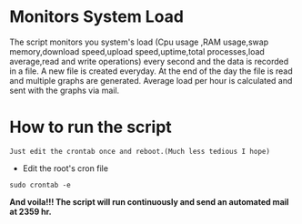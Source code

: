 # Monitors System Load   
The script monitors you system's load (Cpu usage ,RAM usage,swap memory,download speed,upload speed,uptime,total processes,load average,read and write operations) every second and the data is recorded in a file. A new file is created everyday. At the end of the day the file is read and multiple graphs are generated. Average load per hour is calculated and sent with the graphs via mail. 

# How to run the script
```
Just edit the crontab once and reboot.(Much less tedious I hope)
```
* Edit the root's cron file
``` 
sudo crontab -e
```
**And voila!!! The script will run continuously and send an automated mail at 2359 hr.** 
